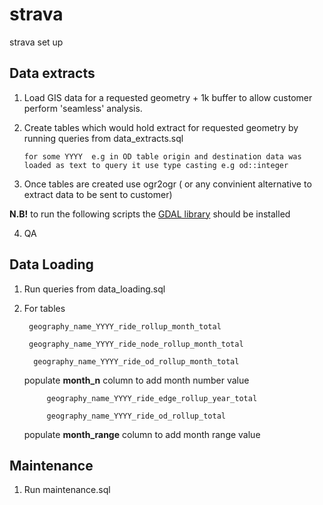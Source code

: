# strava
strava set up

## Data extracts

1. Load GIS data for a requested geometry + 1k buffer to allow customer perform 'seamless' analysis. 
2. Create tables which would hold extract for requested geometry by running queries from data_extracts.sql

    `for some YYYY  e.g in OD table origin and destination data was loaded as text to query it use type casting e.g od::integer`

3. Once tables are created use ogr2ogr ( or any convinient alternative to extract data to be sent to customer)

**N.B!** to run the following scripts the [GDAL library](https://gdal.org/download.html) should be installed  

4. QA

## Data Loading

1. Run queries from data_loading.sql
2. For tables

        geography_name_YYYY_ride_rollup_month_total
    
        geography_name_YYYY_ride_node_rollup_month_total
    
         geography_name_YYYY_ride_od_rollup_month_total
    
    populate **month_n** column to add month number value
    
            geography_name_YYYY_ride_edge_rollup_year_total
            
            geography_name_YYYY_ride_od_rollup_total
            
    populate **month_range** column  to add month range value


## Maintenance

1. Run maintenance.sql
